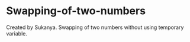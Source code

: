 # Swapping-of-two-numbers
Created by Sukanya. Swapping of two numbers without using temporary variable.
